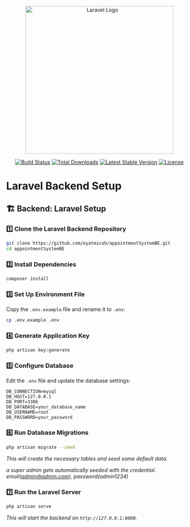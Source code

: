 <p align="center"><a href="https://laravel.com" target="_blank"><img src="https://raw.githubusercontent.com/laravel/art/master/logo-lockup/5%20SVG/2%20CMYK/1%20Full%20Color/laravel-logolockup-cmyk-red.svg" width="400" alt="Laravel Logo"></a></p>

<p align="center">
<a href="https://github.com/laravel/framework/actions"><img src="https://github.com/laravel/framework/workflows/tests/badge.svg" alt="Build Status"></a>
<a href="https://packagist.org/packages/laravel/framework"><img src="https://img.shields.io/packagist/dt/laravel/framework" alt="Total Downloads"></a>
<a href="https://packagist.org/packages/laravel/framework"><img src="https://img.shields.io/packagist/v/laravel/framework" alt="Latest Stable Version"></a>
<a href="https://packagist.org/packages/laravel/framework"><img src="https://img.shields.io/packagist/l/laravel/framework" alt="License"></a>
</p>

# Laravel Backend Setup

## 🏗️ Backend: Laravel Setup

### 1️⃣ Clone the Laravel Backend Repository
```sh
git clone https://github.com/oyatmicah/appointmentSystemBE.git
cd appointmentSystemBE
```

### 2️⃣ Install Dependencies
```sh
composer install
```

### 3️⃣ Set Up Environment File
Copy the `.env.example` file and rename it to `.env`:
```sh
cp .env.example .env
```

### 4️⃣ Generate Application Key
```sh
php artisan key:generate
```

### 5️⃣ Configure Database
Edit the `.env` file and update the database settings:
```env
DB_CONNECTION=mysql
DB_HOST=127.0.0.1
DB_PORT=3306
DB_DATABASE=your_database_name
DB_USERNAME=root
DB_PASSWORD=your_password
```

### 6️⃣ Run Database Migrations
```sh
php artisan migrate --seed
```
_This will create the necessary tables and seed some default data._

_a super admin gets automatically seeded with the credential. email(admin@admin.com), password(admin1234)_

### 7️⃣ Run the Laravel Server
```sh
php artisan serve
```
_This will start the backend on `http://127.0.0.1:8000`._

